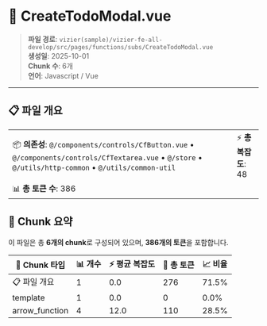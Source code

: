 # 📄 CreateTodoModal.vue

> **파일 경로**: `vizier(sample)/vizier-fe-all-develop/src/pages/functions/subs/CreateTodoModal.vue`  
> **생성일**: 2025-10-01  
> **Chunk 수**: 6개  
> **언어**: Javascript / Vue
---


## 📋 파일 개요

| | |
|--|--|
| 📦 **의존성**: `@/components/controls/CfButton.vue` • `@/components/controls/CfTextarea.vue` • `@/store` • `@/utils/http-common` • `@/utils/common-util` | ⚡ **총 복잡도**: 48 |
| 📊 **총 토큰 수**: 386 |  |






## 🧩 Chunk 요약

이 파일은 총 **6개의 chunk**로 구성되어 있으며, **386개의 토큰**을 포함합니다.

| 🧩 Chunk 타입 | 📊 개수 | ⚡ 평균 복잡도 | 📝 총 토큰 | 📈 비율 |
|---------------|--------|-------------|----------|--------|
| 📋 파일 개요 | 1 | 0.0 | 276 | 71.5% |
| template | 1 | 0.0 | 0 | 0.0% |
| arrow_function | 4 | 12.0 | 110 | 28.5% |

